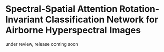 # Spectral-Spatial Attention Rotation-Invariant Classification Network for Airborne Hyperspectral Images
under review, release coming soon
